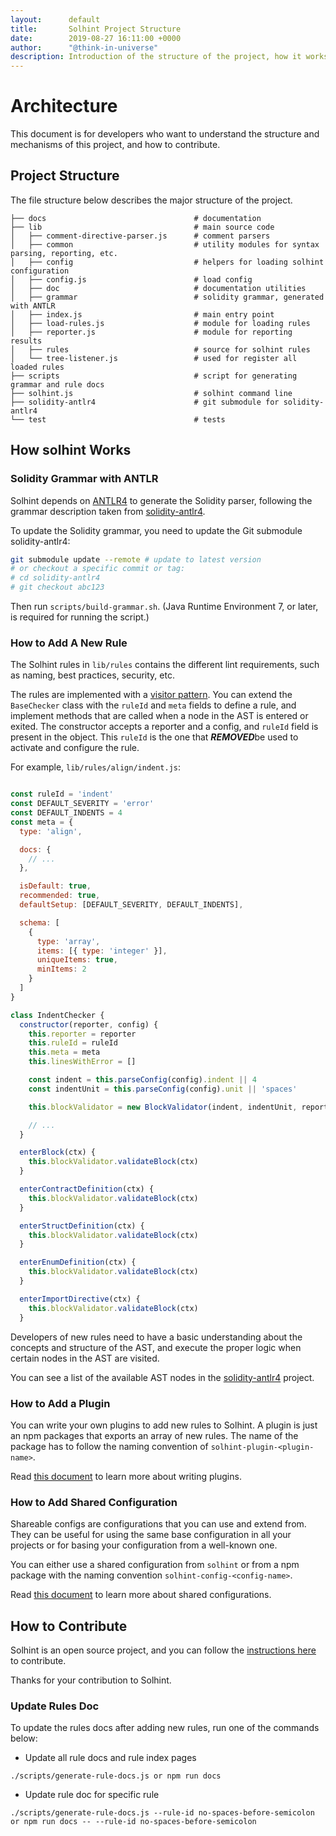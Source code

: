 ```yaml
---
layout:      default
title:       Solhint Project Structure
date:        2019-08-27 16:11:00 +0000
author:      "@think-in-universe"
description: Introduction of the structure of the project, how it works, and how to add new rules, etc.
---
```



# Architecture

This document is for developers who want to understand the structure and mechanisms of this project, and how to contribute.


## Project Structure

The file structure below describes the major structure of the project.

```
├── docs                                 # documentation
├── lib                                  # main source code
│   ├── comment-directive-parser.js      # comment parsers
│   ├── common                           # utility modules for syntax parsing, reporting, etc.
│   ├── config                           # helpers for loading solhint configuration
│   ├── config.js                        # load config
│   ├── doc                              # documentation utilities
│   ├── grammar                          # solidity grammar, generated with ANTLR
│   ├── index.js                         # main entry point
│   ├── load-rules.js                    # module for loading rules
│   ├── reporter.js                      # module for reporting results
│   ├── rules                            # source for solhint rules
│   └── tree-listener.js                 # used for register all loaded rules
├── scripts                              # script for generating grammar and rule docs
├── solhint.js                           # solhint command line
├── solidity-antlr4                      # git submodule for solidity-antlr4
└── test                                 # tests
```

## How solhint Works

### Solidity Grammar with ANTLR

Solhint depends on [ANTLR4](http://www.antlr.org/) to generate the Solidity parser, following the grammar description taken from
[solidity-antlr4](https://github.com/solidityj/solidity-antlr4).

To update the Solidity grammar, you need to update the Git submodule solidity-antlr4:

```sh
git submodule update --remote # update to latest version
# or checkout a specific commit or tag:
# cd solidity-antlr4
# git checkout abc123
```

Then run `scripts/build-grammar.sh`. (Java Runtime Environment 7, or later, is required for running the script.)

### How to Add A New Rule

The Solhint rules in `lib/rules` contains the different lint requirements, such as naming, best practices, security, etc.

The rules are implemented with a [visitor pattern](https://en.wikipedia.org/wiki/Visitor_pattern). You can extend the `BaseChecker` class with the `ruleId` and `meta` fields to define a rule, and implement methods that are called when a node in the AST is entered or exited. The constructor accepts a reporter and a config, and `ruleId` field is present in the object. This `ruleId` is the one that ***REMOVED***be used to activate and configure the rule.

For example, `lib/rules/align/indent.js`:

```javascript

const ruleId = 'indent'
const DEFAULT_SEVERITY = 'error'
const DEFAULT_INDENTS = 4
const meta = {
  type: 'align',

  docs: {
    // ...
  },

  isDefault: true,
  recommended: true,
  defaultSetup: [DEFAULT_SEVERITY, DEFAULT_INDENTS],

  schema: [
    {
      type: 'array',
      items: [{ type: 'integer' }],
      uniqueItems: true,
      minItems: 2
    }
  ]
}

class IndentChecker {
  constructor(reporter, config) {
    this.reporter = reporter
    this.ruleId = ruleId
    this.meta = meta
    this.linesWithError = []

    const indent = this.parseConfig(config).indent || 4
    const indentUnit = this.parseConfig(config).unit || 'spaces'

    this.blockValidator = new BlockValidator(indent, indentUnit, reporter, this.ruleId)

    // ...
  }

  enterBlock(ctx) {
    this.blockValidator.validateBlock(ctx)
  }

  enterContractDefinition(ctx) {
    this.blockValidator.validateBlock(ctx)
  }

  enterStructDefinition(ctx) {
    this.blockValidator.validateBlock(ctx)
  }

  enterEnumDefinition(ctx) {
    this.blockValidator.validateBlock(ctx)
  }

  enterImportDirective(ctx) {
    this.blockValidator.validateBlock(ctx)
  }

```

Developers of new rules need to have a basic understanding about the concepts and structure of the AST, and execute the proper logic when certain nodes in the AST are visited.

You can see a list of the available AST nodes in the [solidity-antlr4](https://github.com/solidityj/solidity-antlr4/blob/master/Solidity.g4) project.


### How to Add a Plugin

You can write your own plugins to add new rules to Solhint. A plugin is just an npm packages that exports an array of new rules. The name of the package has to follow the naming convention of `solhint-plugin-<plugin-name>`.

Read [this document](https://github.com/protofire/solhint/blob/master/docs/writing-plugins.md) to learn more about writing plugins.


### How to Add Shared Configuration

Shareable configs are configurations that you can use and extend from. They can be useful for using the same base configuration in all your projects or for basing your configuration from a well-known one.

You can either use a shared configuration from `solhint` or from a npm package with the naming convention `solhint-config-<config-name>`.

Read [this document](https://github.com/protofire/solhint/blob/master/docs/shareable-configs.md) to learn more about shared configurations.


## How to Contribute

Solhint is an open source project, and you can follow the [instructions here](https://github.com/protofire/solhint/blob/master/docs/contributing.md) to contribute.

Thanks for your contribution to Solhint.

### Update Rules Doc

To update the rules docs after adding new rules, run one of the commands below:

- Update all rule docs and rule index pages

`./scripts/generate-rule-docs.js or npm run docs`

- Update rule doc for specific rule

`./scripts/generate-rule-docs.js --rule-id no-spaces-before-semicolon or npm run docs -- --rule-id no-spaces-before-semicolon`

